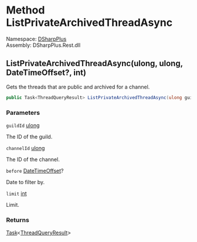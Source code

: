 # Method ListPrivateArchivedThreadAsync

Namespace: [DSharpPlus](DSharpPlus.md)  
Assembly: DSharpPlus.Rest.dll

## <a id="DSharpPlus_DiscordRestClient_ListPrivateArchivedThreadAsync_System_UInt64_System_UInt64_System_Nullable_System_DateTimeOffset__System_Int32_"></a>ListPrivateArchivedThreadAsync\(ulong, ulong, DateTimeOffset?, int\)

Gets the threads that are public and archived for a channel.

```csharp
public Task<ThreadQueryResult> ListPrivateArchivedThreadAsync(ulong guildId, ulong channelId, DateTimeOffset? before = null, int limit = 0)
```

### Parameters

`guildId` [ulong](https://learn.microsoft.com/dotnet/api/system.uint64)

The ID of the guild.

`channelId` [ulong](https://learn.microsoft.com/dotnet/api/system.uint64)

The ID of the channel.

`before` [DateTimeOffset](https://learn.microsoft.com/dotnet/api/system.datetimeoffset)?

Date to filter by.

`limit` [int](https://learn.microsoft.com/dotnet/api/system.int32)

Limit.

### Returns

[Task](https://learn.microsoft.com/dotnet/api/system.threading.tasks.task\-1)<[ThreadQueryResult](DSharpPlus.Entities.ThreadQueryResult.md)\>

